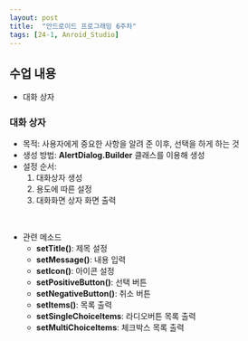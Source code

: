 ```yaml
---
layout: post
title:  "안드로이드 프로그래밍 6주차"
tags: [24-1, Anroid_Studio]
---
```


## 수업 내용

- 대화 상자

### 대화 상자

- 목적: 사용자에게 중요한 사항을 알려 준 이후, 선택을 하게 하는 것
- 생성 방법: **AlertDialog.Builder** 클래스를 이용해 생성
- 설정 순서:
  	1) 대화상자 생성
  	1) 용도에 따른 설정
  	1) 대화화면 상자 화면 출력

<br>

- 관련 메소드
  - **setTitle()**: 제목 설정
  - **setMessage()**: 내용 입력
  - **setIcon()**: 아이콘 설정
  - **setPositiveButton()**: 선택 버튼
  - **setNegativeButton()**: 취소 버튼
  - **setItems()**: 목록 출력
  - **setSingleChoiceItems**: 라디오버튼 목록 출력
  - **setMultiChoiceItems**: 체크박스 목록 출력
